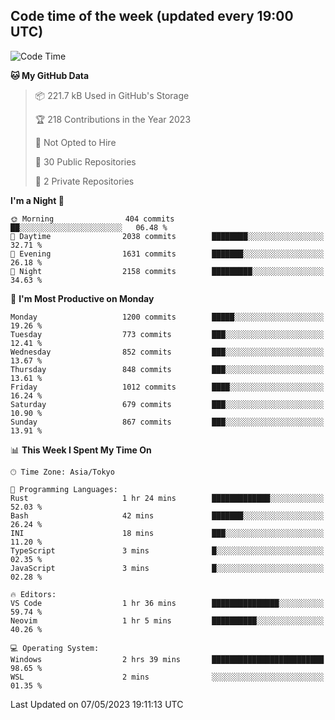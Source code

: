 ## Code time of the week (updated every 19:00 UTC)

<!--START_SECTION:waka-->
![Code Time](http://img.shields.io/badge/Code%20Time-1%2C844%20hrs%202%20mins-blue)

**🐱 My GitHub Data** 

> 📦 221.7 kB Used in GitHub's Storage 
 > 
> 🏆 218 Contributions in the Year 2023
 > 
> 🚫 Not Opted to Hire
 > 
> 📜 30 Public Repositories 
 > 
> 🔑 2 Private Repositories 
 > 
**I'm a Night 🦉** 

```text
🌞 Morning                404 commits         ██░░░░░░░░░░░░░░░░░░░░░░░   06.48 % 
🌆 Daytime                2038 commits        ████████░░░░░░░░░░░░░░░░░   32.71 % 
🌃 Evening                1631 commits        ███████░░░░░░░░░░░░░░░░░░   26.18 % 
🌙 Night                  2158 commits        █████████░░░░░░░░░░░░░░░░   34.63 % 
```
📅 **I'm Most Productive on Monday** 

```text
Monday                   1200 commits        █████░░░░░░░░░░░░░░░░░░░░   19.26 % 
Tuesday                  773 commits         ███░░░░░░░░░░░░░░░░░░░░░░   12.41 % 
Wednesday                852 commits         ███░░░░░░░░░░░░░░░░░░░░░░   13.67 % 
Thursday                 848 commits         ███░░░░░░░░░░░░░░░░░░░░░░   13.61 % 
Friday                   1012 commits        ████░░░░░░░░░░░░░░░░░░░░░   16.24 % 
Saturday                 679 commits         ███░░░░░░░░░░░░░░░░░░░░░░   10.90 % 
Sunday                   867 commits         ███░░░░░░░░░░░░░░░░░░░░░░   13.91 % 
```


📊 **This Week I Spent My Time On** 

```text
🕑︎ Time Zone: Asia/Tokyo

💬 Programming Languages: 
Rust                     1 hr 24 mins        █████████████░░░░░░░░░░░░   52.03 % 
Bash                     42 mins             ███████░░░░░░░░░░░░░░░░░░   26.24 % 
INI                      18 mins             ███░░░░░░░░░░░░░░░░░░░░░░   11.20 % 
TypeScript               3 mins              █░░░░░░░░░░░░░░░░░░░░░░░░   02.35 % 
JavaScript               3 mins              █░░░░░░░░░░░░░░░░░░░░░░░░   02.28 % 

🔥 Editors: 
VS Code                  1 hr 36 mins        ███████████████░░░░░░░░░░   59.74 % 
Neovim                   1 hr 5 mins         ██████████░░░░░░░░░░░░░░░   40.26 % 

💻 Operating System: 
Windows                  2 hrs 39 mins       █████████████████████████   98.65 % 
WSL                      2 mins              ░░░░░░░░░░░░░░░░░░░░░░░░░   01.35 % 
```


 Last Updated on 07/05/2023 19:11:13 UTC
<!--END_SECTION:waka-->